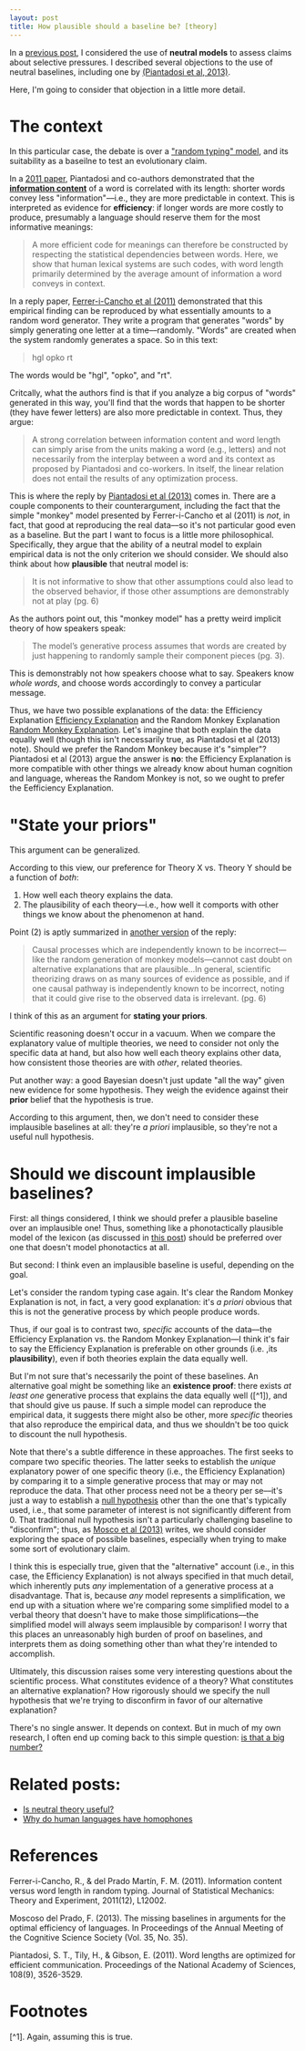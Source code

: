 ```yaml
---
layout: post
title: How plausible should a baseline be? [theory]
---
```


In a [previous post](https://seantrott.github.io/neutral/), I considered the use of **neutral models** to assess claims about selective pressures. I described several objections to the use of neutral baselines, including one by [(Piantadosi et al, 2013)](https://arxiv.org/pdf/1307.6726.pdf).

Here, I'm going to consider that objection in a little more detail.

# The context

In this particular case, the debate is over a ["random typing" model](https://en.wikipedia.org/wiki/Infinite_monkey_theorem), and its suitability as a baseilne to test an evolutionary claim. 

In a [2011 paper](https://www.pnas.org/content/108/9/3526.short), Piantadosi and co-authors demonstrated that the [**information content**](https://en.wikipedia.org/wiki/Information_content) of a word is correlated with its length: shorter words convey less "information"––i.e., they are more predictable in context. This is interpreted as evidence for **efficiency**: if longer words are more costly to produce, presumably a language should reserve them for the most informative meanings:

> A more efficient code for meanings can therefore be constructed by respecting the statistical dependencies between words. Here, we show that human lexical systems are such codes,
with word length primarily determined by the average amount of information a word conveys in context.

In a reply paper, [Ferrer-i-Cancho et al (2011)](https://arxiv.org/pdf/1209.1751.pdf) demonstrated that this empirical finding can be reproduced by what essentially amounts to a random word generator. They write a program that generates "words" by simply generating one letter at a time––randomly. "Words" are created when the system randomly generates a space. So in this text:

> hgl opko rt

The words would be "hgl", "opko", and "rt".

Critcally, what the authors find is that if you analyze a big corpus of "words" generated in this way, you'll find that the words that happen to be shorter (they have fewer letters) are also more predictable in context. Thus, they argue:

> A strong correlation between information content and word length can simply arise from the units making a word (e.g., letters) and not necessarily from the interplay between a word and its context as proposed by Piantadosi and co-workers. In itself, the linear relation does not entail the results of any optimization process.

This is where the reply by [Piantadosi et al (2013)](https://arxiv.org/pdf/1307.6726.pdf) comes in. There are a couple components to their counterargument, including the fact that the simple "monkey" model presented by Ferrer-i-Cancho et al (2011) is *not*, in fact, that good at reproducing the real data––so it's not particular good even as a baseline. But the part I want to focus is a little more philosophical. Specifically, they argue that the ability of a neutral model to explain empirical data is not the only criterion we should consider. We should also think about how **plausible** that neutral model is: 

> It is not informative to show that other assumptions could also lead to the observed behavior, if those other assumptions are demonstrably not at play (pg. 6)

As the authors point out, this "monkey model" has a pretty weird implicit theory of how speakers speak: 

> The model’s generative process assumes that words are created by just happening to randomly sample their component pieces (pg. 3).

This is demonstrably not how speakers choose what to say. Speakers know *whole words*, and choose words accordingly to convey a particular message. 

Thus, we have two possible explanations of the data: the Efficiency Explanation [Efficiency Explanation](https://arxiv.org/pdf/1307.6726.pdf) and the Random Monkey Explanation [Random Monkey Explanation](https://arxiv.org/pdf/1209.1751.pdf). Let's imagine that both explain the data equally well (though this isn't necessarily true, as Piantadosi et al (2013) note). Should we prefer the Random Monkey because it's "simpler"? Piantadosi et al (2013) argue the answer is **no**: the Efficiency Explanation is more compatible with other things we already know about human cognition and language, whereas the Random Monkey is not, so we ought to prefer the Eefficiency Explanation.

# "State your priors"

This argument can be generalized.

According to this view, our preference for Theory X vs. Theory Y should be a function of *both*:

1. How well each theory explains the data.  
2. The plausibility of each theory––i.e., how well it comports with other things we know about the phenomenon at hand.

Point (2) is aptly summarized in [another version](https://d1wqtxts1xzle7.cloudfront.net/30764547/__Information_content_versus_word_length_in_natural_language-with-cover-page-v2.pdf?Expires=1629307763&Signature=TBA1wBqbtwC~FN7j5nrg1UuADxp-FVcGwpPCp4ARd9PZ4oXSP63L~hqRYPINBPAAQ2-Oq2wmhZG3gtNoIRc5br74nI5ONlXZp-HHXp40m6i62CrhR8LpscISnmsfyW7b6firFXxhDWQ-k5QpEH4Fbef3mctx9DgEkijD87wCKNBy5NPz0CgNUEvRvIXIXJuoEUxpEHzv5Ar6RsS8U9fHCoyx1S89EBjfp-T72iIfUZ5fmkggxFO0tYFCSFrScin4NuI71ssiZ4mmRa2SEhaMuIoMoym63b1mA990BBl4jsY8dFQ5wymTMCtT74HPThUdJlvUzKrhWyIbFlli911kcw__&Key-Pair-Id=APKAJLOHF5GGSLRBV4ZA) of the reply: 

>  Causal processes which are independently known to be incorrect—like the random generation of monkey models—cannot cast doubt on alternative explanations that are plausible...In general, scientific theorizing draws on as many sources of evidence as possible, and if one causal pathway is independently known to be
incorrect, noting that it could give rise to the observed data is irrelevant. (pg. 6)

I think of this as an argument for **stating your priors**. 

Scientific reasoning doesn't occur in a vacuum. When we compare the explanatory value of multiple theories, we need to consider not only the specific data at hand, but also how well each theory explains other data, how consistent those theories are with *other*, related theories.

Put another way: a good Bayesian doesn't just update "all the way" given new evidence for some hypothesis. They weigh the evidence against their **prior** belief that the hypothesis is true.

According to this argument, then, we don't need to consider these implausible baselines at all: they're *a priori* implausible, so they're not a useful null hypothesis.

# Should we discount implausible baselines?

First: all things considered, I think we should prefer a plausible baseline over an implausible one! Thus, something like a phonotactically plausible model of the lexicon (as discussed in [this post](https://seantrott.github.io/homophones/)) should be preferred over one that doesn't model phonotactics at all.

But second: I think even an implausible baseline is useful, depending on the goal.

Let's consider the random typing case again. It's clear the Random Monkey Explanation is not, in fact, a very good explanation: it's *a priori* obvious that this is not the generative process by which people produce words.

Thus, if our goal is to contrast two, *specific* accounts of the data––the Efficiency Explanation vs. the Random Monkey Explanation––I think it's fair to say the Efficiency Explanation is preferable on other grounds (i.e. ,its **plausibility**), even if both theories explain the data equally well. 

But I'm not sure that's necessarily the point of these baselines. An alternative goal might be something like an **existence proof**: there exists *at least one* generative process that explains the data equally well ([^1]), and that should give us pause. If such a simple model can reproduce the empirical data, it suggests there might also be other, more *specific* theories that also reproduce the empirical data, and thus we shouldn't be too quick to discount the null hypothesis.

Note that there's a subtle difference in these approaches. The first seeks to compare two specific theories. The latter seeks to establish the *unique* explanatory power of one specific theory (i.e., the Efficiency Explanation) by comparing it to a simple generative process that may or may not reproduce the data. That other process need not be a theory per se––it's just a way to establish a [null hypothesis](https://en.wikipedia.org/wiki/Null_hypothesis) other than the one that's typically used, i.e., that some parameter of interest is not significantly different from 0. That traditional null hypothesis isn't a particularly challenging baseline to "disconfirm"; thus, as [Mosco et al (2013)](https://escholarship.org/content/qt7738n7cz/qt7738n7cz.pdf) writes, we should consider exploring the space of possible baselines, especially when trying to make some sort of evolutionary claim.

I think this is especially true, given that the "alternative" account (i.e., in this case, the Efficiency Explanation) is not always specified in that much detail, which inherently puts *any* implementation of a generative process at a disadvantage. That is, because *any* model represents a simplification, we end up with a situation where we're comparing some simplified model to a verbal theory that doesn't have to make those simplifications––the simplified model will always seem implausible by comparison! I worry that this places an unreasonably high burden of proof on baselines, and interprets them as doing something other than what they're intended to accomplish.

Ultimately, this discussion raises some very interesting questions about the scientific process. What constitutes evidence of a theory? What constitutes an alternative explanation? How rigorously should we specify the null hypothesis that we're trying to disconfirm in favor of our alternative explanation? 

There's no single answer. It depends on context. But in much of my own research, I often end up coming back to this simple question: [is that a big number?](http://www.isthatabignumber.com/)

# Related posts:

- [Is neutral theory useful?](https://seantrott.github.io/neutral/)   
- [Why do human languages have homophones](https://seantrott.github.io/homophones/)


# References



Ferrer-i-Cancho, R., & del Prado Martín, F. M. (2011). Information content versus word length in random typing. Journal of Statistical Mechanics: Theory and Experiment, 2011(12), L12002.

Moscoso del Prado, F. (2013). The missing baselines in arguments for the optimal efficiency of languages. In Proceedings of the Annual Meeting of the Cognitive Science Society (Vol. 35, No. 35).

Piantadosi, S. T., Tily, H., & Gibson, E. (2011). Word lengths are optimized for efficient communication. Proceedings of the National Academy of Sciences, 108(9), 3526-3529.


# Footnotes

[^1]. Again, assuming this is true.